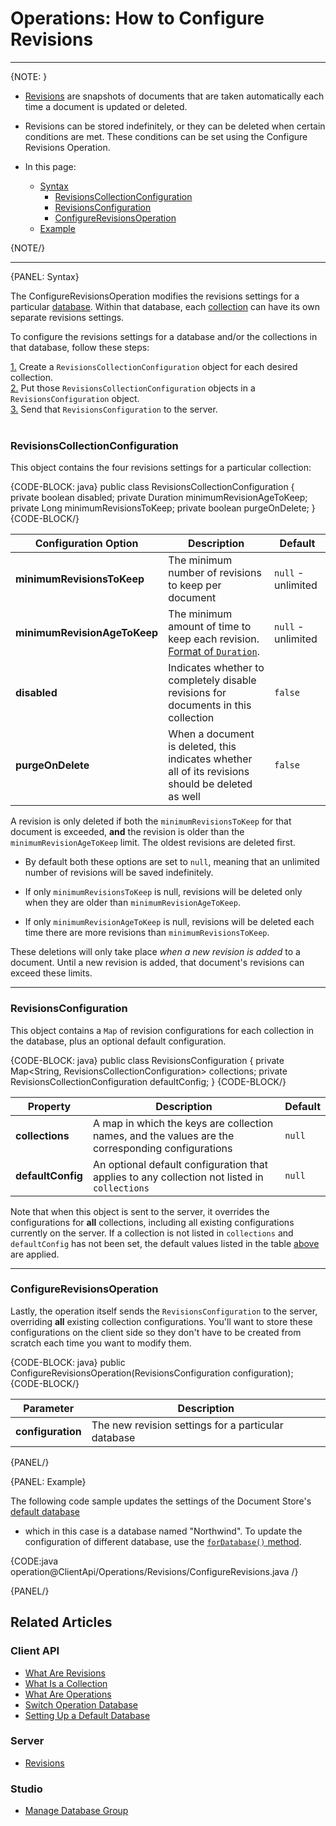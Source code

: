 ﻿# Operations: How to Configure Revisions

---

{NOTE: }

* [Revisions](../../../server/extensions/revisions) are snapshots of documents that are taken automatically each time a 
document is updated or deleted.  

* Revisions can be stored indefinitely, or they can be deleted when certain conditions are met. These conditions can be set 
using the Configure Revisions Operation.  

* In this page:  
  * [Syntax](../../../client-api/operations/revisions/configure-revisions#syntax)  
      * [RevisionsCollectionConfiguration](../../../client-api/operations/revisions/configure-revisions#revisionscollectionconfiguration)  
      * [RevisionsConfiguration](../../../client-api/operations/revisions/configure-revisions#revisionsconfiguration)  
      * [ConfigureRevisionsOperation](../../../client-api/operations/revisions/configure-revisions#configurerevisionsoperation)  
  * [Example](../../../client-api/operations/revisions/configure-revisions#example)  

{NOTE/}

---

{PANEL: Syntax}

The ConfigureRevisionsOperation modifies the revisions settings for a particular [database](../../../studio/database/settings/manage-database-group). 
Within that database, each [collection](../../../client-api/faq/what-is-a-collection) can have its own separate revisions 
settings.  

To configure the revisions settings for a database and/or the collections in that database, follow these steps:  

[1.](../../../client-api/operations/revisions/configure-revisions#revisionscollectionconfiguration) Create a 
`RevisionsCollectionConfiguration` object for each desired collection.  
[2.](../../../client-api/operations/revisions/configure-revisions#revisionsconfiguration) Put those 
`RevisionsCollectionConfiguration` objects in a `RevisionsConfiguration` object.  
[3.](../../../client-api/operations/revisions/configure-revisions#configurerevisionsoperation) Send that 
`RevisionsConfiguration` to the server.  
<br/>
### RevisionsCollectionConfiguration

This object contains the four revisions settings for a particular collection:  

{CODE-BLOCK: java}
public class RevisionsCollectionConfiguration
{
    private boolean disabled;
    private Duration minimumRevisionAgeToKeep;
    private Long minimumRevisionsToKeep;
    private boolean purgeOnDelete;
}
{CODE-BLOCK/}

| Configuration Option | Description | Default |
| - | - | - |
| **minimumRevisionsToKeep** | The minimum number of revisions to keep per document | `null` - unlimited |
| **minimumRevisionAgeToKeep** | The minimum amount of time to keep each revision. [Format of `Duration`](https://docs.oracle.com/javase/8/docs/api/java/time/Duration.html). | `null` - unlimited |
| **disabled** | Indicates whether to completely disable revisions for documents in this collection | `false` |
| **purgeOnDelete** | When a document is deleted, this indicates whether all of its revisions should be deleted as well | `false` |

A revision is only deleted if both the `minimumRevisionsToKeep` for that document is exceeded, **and** the revision is 
older than the `minimumRevisionAgeToKeep` limit. The oldest revisions are deleted first.  

* By default both these options are set to `null`, meaning that an unlimited number of revisions will be saved 
indefinitely.  

* If only `minimumRevisionsToKeep` is null, revisions will be deleted only when they are older than 
`minimumRevisionAgeToKeep`.  

* If only `minimumRevisionAgeToKeep` is null, revisions will be deleted each time there are more revisions than 
`minimumRevisionsToKeep`.  

These deletions will only take place _when a new revision is added_ to a document. Until a new revision is added, that 
document's revisions can exceed these limits.  

---

### RevisionsConfiguration

This object contains a `Map` of revision configurations for each collection in the database, plus an optional default 
configuration.  

{CODE-BLOCK: java}
public class RevisionsConfiguration
{
     private Map<String, RevisionsCollectionConfiguration> collections;
     private RevisionsCollectionConfiguration defaultConfig;
}
{CODE-BLOCK/}

| Property | Description | Default |
| - | - | - |
| **collections** | A map in which the keys are collection names, and the values are the corresponding configurations | `null` |
| **defaultConfig** | An optional default configuration that applies to any collection not listed in `collections` | `null` |

Note that when this object is sent to the server, it overrides the configurations for **all** collections, including all existing 
configurations currently on the server. If a collection is not listed in `collections` and `defaultConfig` has not been set, the 
default values listed in the table [above](../../../client-api/operations/revisions/configure-revisions#revisionscollectionconfiguration) 
are applied.  

---

### ConfigureRevisionsOperation

Lastly, the operation itself sends the `RevisionsConfiguration` to the server, overriding **all** existing collection configurations. 
You'll want to store these configurations on the client side so they don't have to be created from scratch each time you want to 
modify them.  

{CODE-BLOCK: java}
public ConfigureRevisionsOperation(RevisionsConfiguration configuration);
{CODE-BLOCK/}

| Parameter | Description |
| - | - |
| **configuration** | The new revision settings for a particular database |

{PANEL/}

{PANEL: Example}

The following code sample updates the settings of the Document Store's [default database](../../../client-api/setting-up-default-database) 
- which in this case is a database named "Northwind". To update the configuration of different database, use the 
[`forDatabase()` method](../../../client-api/operations/how-to/switch-operations-to-a-different-database).

{CODE:java operation@ClientApi/Operations/Revisions/ConfigureRevisions.java /}

{PANEL/}

## Related Articles

### Client API

- [What Are Revisions](../../../client-api/session/revisions/what-are-revisions)
- [What Is a Collection](../../../client-api/faq/what-is-a-collection)
- [What Are Operations](../../../client-api/operations/what-are-operations)
- [Switch Operation Database](../../../client-api/operations/how-to/switch-operations-to-a-different-database)
- [Setting Up a Default Database](../../../client-api/setting-up-default-database)

### Server

- [Revisions](../../../server/extensions/revisions)

### Studio

- [Manage Database Group](../../../studio/database/settings/manage-database-group)
